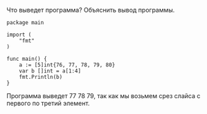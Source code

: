 Что выведет программа? Объяснить вывод программы.


```
package main
 
import (
    "fmt"
)
 
func main() {
    a := [5]int{76, 77, 78, 79, 80}
    var b []int = a[1:4]
    fmt.Println(b)
}

```

Программа выведет 77 78 79, так как мы возьмем срез слайса с первого по третий элемент. 